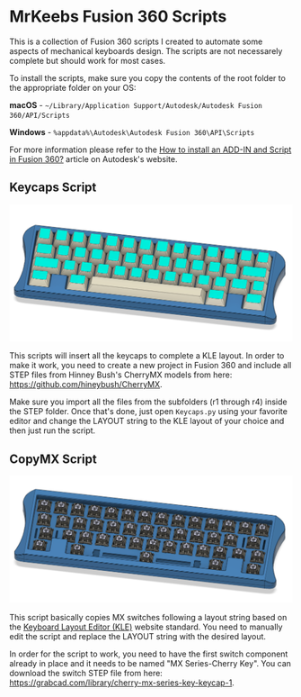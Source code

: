 # MrKeebs Fusion 360 Scripts

This is a collection of Fusion 360 scripts I created to automate some aspects of mechanical keyboards design. The scripts are not necessarely complete but should work for most cases.

To install the scripts, make sure you copy the contents of the root folder to the appropriate folder on your OS:

**macOS** - `~/Library/Application Support/Autodesk/Autodesk Fusion 360/API/Scripts`

**Windows** - `%appdata%\Autodesk\Autodesk Fusion 360\API\Scripts`

For more information please refer to the [How to install an ADD-IN and Script in Fusion 360?](https://knowledge.autodesk.com/search-result/caas/sfdcarticles/sfdcarticles/How-to-install-an-ADD-IN-and-Script-in-Fusion-360.html) article on Autodesk's website.

## Keycaps Script

![Keycaps Screenshot](Images/Keycaps.png)

This scripts will insert all the keycaps to complete a KLE layout. In order to make it work, you need to create a new project in Fusion 360 and include all STEP files from Hinney Bush's CherryMX models from here: https://github.com/hineybush/CherryMX.

Make sure you import all the files from the subfolders (r1 through r4) inside the STEP folder. Once that's done, just open `Keycaps.py` using your favorite editor and change the LAYOUT string to the KLE layout of your choice and then just run the script.

## CopyMX Script

![Keycaps Screenshot](Images/CopyMX.png)

This script basically copies MX switches following a layout string based on the [Keyboard Layout Editor (KLE)](http://www.keyboard-layout-editor.com) website standard. You need to manually edit the script and replace the LAYOUT string with the desired layout.

In order for the script to work, you need to have the first switch component already in place and it needs to be named "MX Series-Cherry Key". You can download the switch STEP file from here: https://grabcad.com/library/cherry-mx-series-key-keycap-1.
